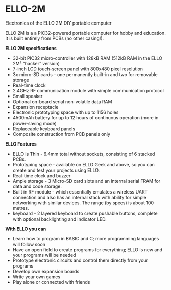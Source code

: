 # ELLO-2M
Electronics of the ELLO 2M DIY portable computer

ELLO 2M is a a PIC32-powered portable computer for hobby and education. It is built entirely from PCBs (no other casing!).

**ELLO 2M specifications**
* 32-bit PIC32 micro-controller with 128kB RAM (512kB RAM in the ELLO 2M² “hacker” version)
* 7-inch LCD touch-screen panel with 800x480 pixel resolution
* 3x micro-SD cards – one permanently built-in and two for removable storage
* Real-time clock
* 2.4GHz RF communication module with simple communication protocol
* Small speaker
* Optional on-board serial non-volatile data RAM
* Expansion receptacle
* Electronic prototyping space with up to 1156 holes
* 4500mAh battery for up to 12 hours of continuous operation (more in power-saving mode)
* Replaceable keyboard panels
* Composite construction from PCB panels only

**ELLO Features**
* ELLO is Thin - 6.4mm total without sockets, consisting of 6 stacked PCBs.
* Prototyping space - available on ELLO Geek and above, so you can create and test your projects using ELLO. 
* Real-time clock and buzzer
* Ample storage - 3 Micro-SD card slots and an internal serial FRAM for data and code storage.
* Built in RF module - which essentially emulates a wireless UART connection and also has an internal stack with ability for simple networking with similar devices. The range (by specs) is about 100 metres.
* keyboard - 2 layered keyboard to create pushable buttons, complete with optional backlighting and indicator LED.

**With ELLO you can**
* Learn how to program in BASIC and C; more programming languages will follow soon
* Have an open field to create programs for everything; ELLO is new and your programs will be needed
* Prototype electronic circuits and control them directly from your programs
* Develop own expansion boards
* Write your own games
* Play alone or connected with friends

